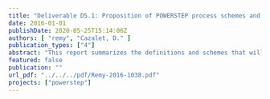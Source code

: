 ```yaml
---
title: "Deliverable D5.1: Proposition of POWERSTEP process schemes and WWTP reference models"
date: 2016-01-01
publishDate: 2020-05-25T15:14:06Z
authors: [ "remy", "Cazalet, D." ]
publication_types: ["4"]
abstract: "This report summarizes the definitions and schemes that will be used for the process assessment within POWERSTEP. A general approach is described to screen potential schemes for wastewater treatment plants (WWTPs) in their energy profile with the energy audit software OCEAN, focussing on reference schemes as benchmark and potential POWERSTEP schemes with innovative process modules"
featured: false
publication: ""
url_pdf: "../../../pdf/Remy-2016-1038.pdf"
projects: ["powerstep"]
---
```


